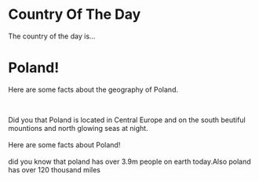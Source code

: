 <!DOCTYPE html>
<head>
  <!--This is the link connecting to the stylesheest-->
<link rel="stylesheet" href="mysheet.css">  
<head>
<body>
  <h1>
    Country Of The Day
  </h1>
    <p>
    The country of the day is... 
      <h1>Poland!</h1>
    </p>
      <p>
    Here are some facts about the geography of Poland.
      </p>
  <br>
<p>
      Did you that Poland is located in Central Europe and on the south beutiful mountions and north glowing seas at night.
        <br>
        <br>
      Here are some  facts about Poland!  
  <br>
    <br>
  did you know that poland has over 3.9m people on earth today.Also poland has over 120 thousand miles
  <ul>
   </p>
</body>
      
<body>

